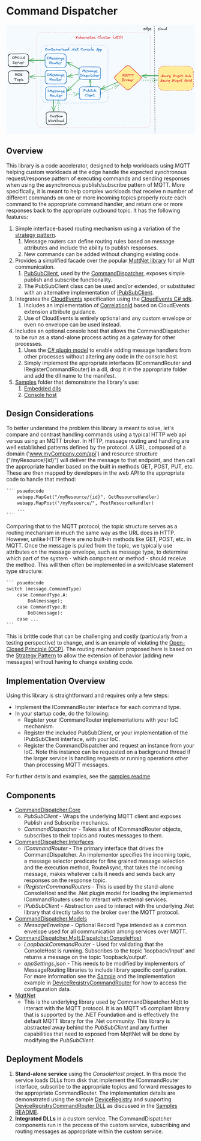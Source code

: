 # Command Dispatcher

![design](./docs/assets/CommandDispatcher_MessageFlow.png)

## Overview

This library is a code accelerator, designed to help workloads using MQTT helping custom workloads at the edge handle the expected synchronous request/response pattern of executing commands and sending responses when using the asynchronous publish/subscribe pattern of MQTT. More specifically, it is meant to help complex workloads that receive n number of different commands on one or more incoming topics properly route each command to the appropriate command handler, and return one or more responses back to the appropriate outbound topic. It has the following features:

1. Simple interface-based routing mechanism using a variation of the [strategy pattern](https://en.wikipedia.org/wiki/Strategy_pattern#:~:text=In%20computer%20programming%2C%20the%20strategy,family%20of%20algorithms%20to%20use).
   1. Message routers can define routing rules based on message attributes and include the ability to publish responses.
   2. New commands can be added without changing existing code.
2. Provides a simplified facade over the popular [MqttNet library](https://github.com/dotnet/MQTTnet) for all Mqtt communication.
   1. [PubSubClient](./src/CommandDispatcher.Mqtt.Core/PubSubClient.cs), used by the [CommandDispatcher](./src/CommandDispatcher.Mqtt.Core/CommandDispatcher.cs), exposes simple publish and subscribe functionality.
   2. The PubSubClient class can be used and/or extended, or substituted with an alternative implementation of [IPubSubClient](./src/CommandDispatcher.Mqtt.Interfaces/IPubSubClient.cs).
3. Integrates the [CloudEvents](https://cloudevents.io/) specification using the [CloudEvents C# sdk](https://github.com/cloudevents/sdk-csharp?tab=readme-ov-file).
   1. Includes an implementation of [CorrelationId](./src/CommandDispatcher.Mqtt.CloudEvents/CorrelationId.cs) based on CloudEvents extension attribute guidance.
   2. Use of CloudEvents is entirely optional and any custom envelope or even no envelope can be used instead.
4. Includes an optional console host that allows the CommandDispatcher to be run as a stand-alone process acting as a gateway for other processes.
   1. Uses the [C# plugin model](https://learn.microsoft.com/en-us/dotnet/core/tutorials/creating-app-with-plugin-support) to enable adding message handlers from other processes without altering any code in the console host.
   2. Simply implement the appropriate interfaces (ICommandRouter and IRegisterCommandRouter) in a dll, drop it in the appropriate folder and add the dll name to the manifest.
5. [Samples](./samples/README.md) folder that demonstrate the library's use:
   1. [Embedded dlls](./samples/README.md#embedded-sample)
   2. [Console host](./samples/README.md#hosted-sample)

## Design Considerations

To better understand the problem this library is meant to solve, let's compare and contrast handling commands using a typical HTTP web api versus using an MQTT broker. In HTTP, message routing and handling are well established patterns defined by the protocol. A URL, composed of a domain ('www.myCompany.com/api') and resource structure ("/myResource/{id}") will deliver the message to that endpoint, and then call the appropriate handler based on the built in methods GET, POST, PUT, etc. These are then mapped by developers in the web API to the appropriate code to handle that method:

    ``` psuedocode
        webapp.MapGet("/myResource/{id}", GetResourceHandler)
        webapp.MapPost("/myResource/", PostResourceHandler)
        ...
    ```

Comparing that to the MQTT protocol, the topic structure serves as a routing mechanism in much the same way as the URL does in HTTP. However, unlike HTTP there are no built-in methods like GET, POST, etc. in MQTT. Once the message is pulled from the topic, we typically use attributes on the message envelope, such as message type, to determine which part of the system - which component or method - should receive the method. This will then often be implemented in a switch/case statement type structure:

    ``` psuedocode
    switch (message.CommandType)
        case CommandType.A:
            DoA(message);
        case CommandType.B:
            DoB(message):
        case ...
    ```

This is brittle code that can be challenging and costly (particularly from a testing perspective) to change, and is an example of violating the [Open-Closed Principle (OCP)](https://en.wikipedia.org/wiki/Open%E2%80%93closed_principle). The routing mechanism proposed here is based on the [Strategy Pattern](https://en.wikipedia.org/wiki/Strategy_pattern#:~:text=In%20computer%20programming%2C%20the%20strategy,family%20of%20algorithms%20to%20use) to allow the extension of behavior (adding new messages) without having to change existing code.

## Implementation Overview

Using this library is straightforward and requires only a few steps:

- Implement the ICommandRouter interface for each command type.
- In your startup code, do the following:
  - Register your ICommandRouter implementations with your IoC mechanism.
  - Register the included PubSubClient, or your implementation of the IPubSubClient interface, with your IoC.
  - Register the CommandDispatcher and request an instance from your IoC. Note this instance can be requested on a background thread if the larger service is handling requests or running operations other than processing MQTT messages.

For further details and examples, see the [samples readme](./samples/README.md).

## Components

- [CommandDispatcher.Core](./CommandDispatcher.Mqtt.Core/)
  - *PubSubClient* - Wraps the underlying MQTT client and exposes Publish and Subscribe mechanics.
  - *CommandDispatcher* - Takes a list of ICommandRouter objects, subscribes to their topics and routes messages to them.
- [CommandDispatcher.Interfaces](./CommandDispatcher.Mqtt.Interfaces/)
  - *ICommandRouter* - The primary interface that drives the CommandDispatcher. An implementor specifies the incoming topic, a message selector predicate for fine grained message selection and the execution method, RouteAsync, that takes the incoming message, makes whatever calls it needs and sends back any responses on the response topic.
  - *IRegisterCommandRouters* - This is used by the stand-alone ConsoleHost and the .Net plugin model for loading the implemented ICommandRouters used to interact with external services.
  - *IPubSubClient* - Abstraction used to interact with the underlying .Net library that directly talks to the broker over the MQTT protocol.
- [CommandDispatcher.Models](./CommandDispatcher.Mqtt.Models/)
  - *MessageEnvelope* - Optional Record Type intended as a common envelope used for all communication among services over MQTT.
- [CommandDispatcher.Mqtt.Dispatcher.ConsoleHost](./CommandDispatcher.Mqtt.Dispatcher.ConsoleHost/)
  - *LoopbackCommandRouter* - Used for validating that the ConsoleHost is running. Subscribes to the topic 'loopback/input' and returns a message on the topic 'loopback/output'.
  - *appSettings.json* - This needs to be modified by implementors of MessageRouting libraries to include library specific configuration. For more information see the [Sample](./Samples/README.md) and the implementation example in [DeviceRegistryCommandRouter](./Samples/DeviceRegistryCommandRouters/DeviceRegistryCommandRouter.cs) for how to access the configuration data.
- [MqttNet](https://github.com/dotnet/MQTTnet)
  - This is the underlying library used by CommandDispatcher.Mqtt to interact with the MQTT protocol. It is an MQTT v5 compliant library that is supported by the .NET Foundation and is effectively the default MQTT library for the .Net community. This library is abstracted away behind the *PubSubClient* and any further capabilities that need to exposed from MqttNet will be done by modifying the *PubSubClient*.

## Deployment Models

1. **Stand-alone service** using the *ConsoleHost* project. In this mode the service loads DLLs from disk that implement the ICommandRouter interface, subscribe to the appropriate topics and forward messages to the appropriate CommandRouter. The implementation details are demonstrated using the sample [DeviceRegistry](./Samples/DeviceRegistry/) and supporting [DeviceRegistryCommandRouter DLL](./Samples/DeviceRegistryCommandRouters/) as discussed in the [Samples README](./Samples/README.md).
2. **Integrated DLLs** in a custom service. The CommandDispatcher components run in the process of the custom service, subscribing and routing messages as appropriate within the custom service.
